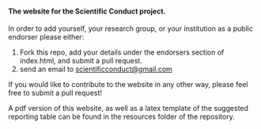 #### The website for the Scientific Conduct project.

In order to add yourself, your research group, or your institution as a public endorser please either:

1. Fork this repo, add your details under the endorsers section of index.html, and submit a pull request.
2. send an email to scientificconduct@gmail.com

If you would like to contribute to the website in any other way, please feel free to submit a pull request!

A pdf version of this website, as well as a latex template of the suggested reporting table can be found in the resources folder of the repository.
